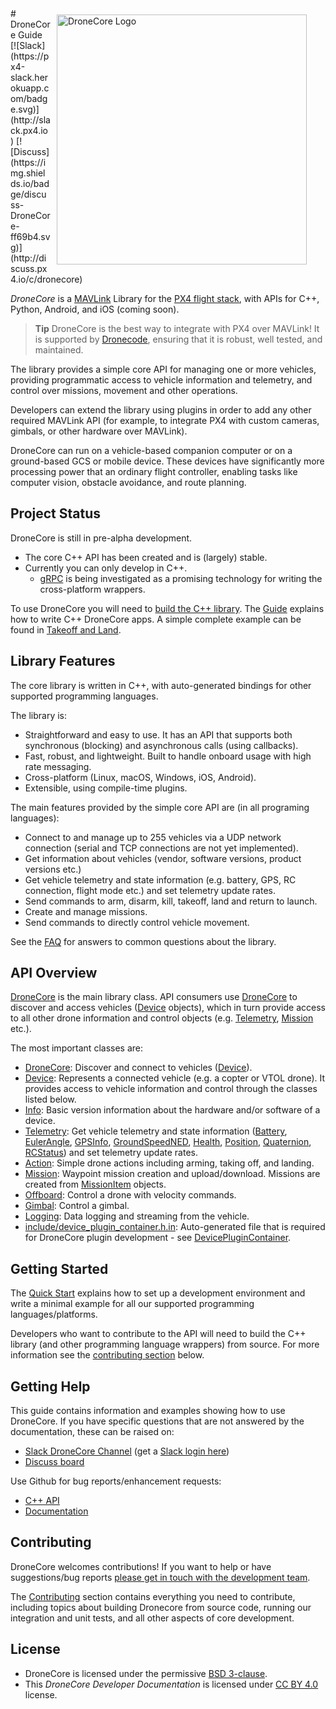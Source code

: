 <div style="float:right; padding:10px; margin-right:20px;"><a href="http://dronecore.io/"><img src="../assets/site/dronecore_logo_full.png" title="DroneCore Logo" width="400px"/></a></div>
# DroneCore Guide
[![Slack](https://px4-slack.herokuapp.com/badge.svg)](http://slack.px4.io)&nbsp;[![Discuss](https://img.shields.io/badge/discuss-DroneCore-ff69b4.svg)](http://discuss.px4.io/c/dronecore)  
<!-- 
[![Releases](https://img.shields.io/github/release/PX4/Firmware.svg)](https://github.com/PX4/Firmware/releases) 
-->

*DroneCore* is a [MAVLink](http://mavlink.org) Library for the [PX4 flight stack](http://px4.io), with APIs for C++, Python, Android, and iOS (coming soon). 

> **Tip** DroneCore is the best way to integrate with PX4 over MAVLink! 
  It is supported by [Dronecode](https://www.dronecode.org/), ensuring that it is robust, well tested, and maintained. 

The library provides a simple core API for managing one or more vehicles, providing programmatic access to vehicle information and telemetry, and control over missions, movement and other operations.

Developers can extend the library using plugins in order to add any other required MAVLink API (for example, to integrate PX4 with custom cameras, gimbals, or other hardware over MAVLink).

DroneCore can run on a vehicle-based companion computer or on a ground-based GCS or mobile device. These devices have significantly more processing power that an ordinary flight controller, enabling tasks like computer vision, obstacle avoidance, and route planning.

## Project Status

DroneCore is still in pre-alpha development. 
- The core C++ API has been created and is (largely) stable.
- Currently you can only develop in C++. 
  - [gRPC](https://grpc.io/) is being investigated as a promising technology for writing the cross-platform wrappers.

To use DroneCore you will need to [build the C++ library](contributing/build.md). The [Guide](guide/README.md) explains how to write C++ DroneCore apps. A simple complete example can be found in [Takeoff and Land](examples/takeoff_and_land.md).


## Library Features

The core library is written in C++, with auto-generated bindings for other supported programming languages.

The library is:
- Straightforward and easy to use. It has an API that supports both synchronous (blocking) and asynchronous calls (using callbacks). 
- Fast, robust, and lightweight. Built to handle onboard usage with high rate messaging.
- Cross-platform (Linux, macOS, Windows, iOS, Android).
- Extensible, using compile-time plugins.

The main features provided by the simple core API are (in all programing languages):

* Connect to and manage up to 255 vehicles via a UDP network connection (serial and TCP connections are not yet implemented). 
* Get information about vehicles (vendor, software versions, product versions etc.)
* Get vehicle telemetry and state information (e.g. battery, GPS, RC connection, flight mode etc.) and set telemetry update rates.
* Send commands to arm, disarm, kill, takeoff, land and return to launch.
* Create and manage missions.
* Send commands to directly control vehicle movement.

See the [FAQ](getting_started/faq.md) for answers to common questions about the library. 


## API Overview

[DroneCore](/api_reference/classdronecore_1_1_drone_core.md) is the main library class. API consumers use [DroneCore](/api_reference/classdronecore_1_1_drone_core.md) to discover and access vehicles ([Device](/api_reference/classdronecore_1_1_device.md) objects), which in turn provide access to all other drone information and control objects (e.g. [Telemetry](/api_reference/classdronecore_1_1_telemetry.md), [Mission](/api_reference/classdronecore_1_1_mission.md) etc.).

The most important classes are:

- [DroneCore](/api_reference/classdronecore_1_1_drone_core.md): Discover and connect to vehicles ([Device](/api_reference/classdronecore_1_1_device.md)).
- [Device](/api_reference/classdronecore_1_1_device.md): Represents a connected vehicle (e.g. a copter or VTOL drone). It provides access to vehicle information and control through the classes listed below.
- [Info](/api_reference/classdronecore_1_1_info.md): Basic version information about the hardware and/or software of a device.
- [Telemetry](/api_reference/classdronecore_1_1_telemetry.md): Get vehicle telemetry and state information ([Battery](/api_reference/structdronecore_1_1_telemetry_1_1_battery.md), [EulerAngle](/api_reference/structdronecore_1_1_telemetry_1_1_euler_angle.md), [GPSInfo](/api_reference/structdronecore_1_1_telemetry_1_1_g_p_s_info.md), [GroundSpeedNED](/api_reference/structdronecore_1_1_telemetry_1_1_ground_speed_n_e_d.md), [Health](/api_reference/structdronecore_1_1_telemetry_1_1_health.md), [Position](/api_reference/structdronecore_1_1_telemetry_1_1_position.md), [Quaternion](/api_reference/structdronecore_1_1_telemetry_1_1_quaternion.md), [RCStatus](/api_reference/structdronecore_1_1_telemetry_1_1_r_c_status.md)) and set telemetry update rates.
- [Action](/api_reference/classdronecore_1_1_action.md): Simple drone actions including arming, taking off, and landing.
- [Mission](/api_reference/classdronecore_1_1_mission.md): Waypoint mission creation and upload/download. Missions are created from [MissionItem](/api_reference/classdronecore_1_1_mission_item.md) objects.
- [Offboard](/api_reference/classdronecore_1_1_offboard.md): Control a drone with velocity commands.
- [Gimbal](/api_reference/classdronecore_1_1_gimbal.md): Control a gimbal.
- [Logging](/api_reference/classdronecore_1_1_logging.md): Data logging and streaming from the vehicle.
- [include/device_plugin_container.h.in](https://github.com/dronecore/DroneCore/blob/master/include/device_plugin_container.h.in): Auto-generated file that is required for DroneCore plugin development - see [DevicePluginContainer](/api_reference/classdronecore_1_1_device_plugin_container.md).


## Getting Started

The [Quick Start](getting_started/README.md) explains how to set up a development environment and write a minimal example for all our supported programming languages/platforms. 

Developers who want to contribute to the API will need to build the C++ library (and other programming language wrappers) from source. For more information see the [contributing section](#contributing) below.
 

## Getting Help

This guide contains information and examples showing how to use DroneCore. If you have specific questions that are not answered by the documentation, these can be raised on:

* [Slack DroneCore Channel](https://px4.slack.com/messages/C68J8H32A) (get a [Slack login here](http://slack.px4.io))
* [Discuss board](http://discuss.px4.io/c/dronecore)

Use Github for bug reports/enhancement requests:

* [C++ API](https://github.com/dronecore/DroneCore/issues)
* [Documentation](https://github.com/dronecore/docs/issues/)
<!-- Add info about where Python etc API issues are reported). -->

## Contributing

DroneCore welcomes contributions! If you want to help or have suggestions/bug reports [please get in touch with the development team](#getting-help). 

The [Contributing](contributing/README.md) section contains everything you need to contribute, including topics about building Dronecore from source code, running our integration and unit tests, and all other aspects of core development. 


## License

* DroneCore is licensed under the permissive [BSD 3-clause](https://github.com/dronecore/DroneCore/blob/master/LICENSE.md).
* This *DroneCore Developer Documentation* is licensed under [CC BY 4.0](https://creativecommons.org/licenses/by/4.0/) license.
